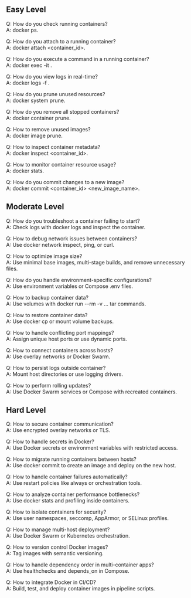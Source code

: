 ## Easy Level

Q: How do you check running containers?\
A: docker ps.

Q: How do you attach to a running container?\
A: docker attach <container_id>.

Q: How do you execute a command in a running container?\
A: docker exec -it <container> <command>.

Q: How do you view logs in real-time?\
A: docker logs -f <container>.

Q: How do you prune unused resources?\
A: docker system prune.

Q: How do you remove all stopped containers?\
A: docker container prune.

Q: How to remove unused images?\
A: docker image prune.

Q: How to inspect container metadata?\
A: docker inspect <container_id>.

Q: How to monitor container resource usage?\
A: docker stats.

Q: How do you commit changes to a new image?\
A: docker commit <container_id> <new_image_name>.

## Moderate Level

Q: How do you troubleshoot a container failing to start?\
A: Check logs with docker logs and inspect the container.

Q: How to debug network issues between containers?\
A: Use docker network inspect, ping, or curl.

Q: How to optimize image size?\
A: Use minimal base images, multi-stage builds, and remove unnecessary files.

Q: How do you handle environment-specific configurations?\
A: Use environment variables or Compose .env files.

Q: How to backup container data?\
A: Use volumes with docker run --rm -v ... tar commands.

Q: How to restore container data?\
A: Use docker cp or mount volume backups.

Q: How to handle conflicting port mappings?\
A: Assign unique host ports or use dynamic ports.

Q: How to connect containers across hosts?\
A: Use overlay networks or Docker Swarm.

Q: How to persist logs outside container?\
A: Mount host directories or use logging drivers.

Q: How to perform rolling updates?\
A: Use Docker Swarm services or Compose with recreated containers.

## Hard Level

Q: How to secure container communication?\
A: Use encrypted overlay networks or TLS.

Q: How to handle secrets in Docker?\
A: Use Docker secrets or environment variables with restricted access.

Q: How to migrate running containers between hosts?\
A: Use docker commit to create an image and deploy on the new host.

Q: How to handle container failures automatically?\
A: Use restart policies like always or orchestration tools.

Q: How to analyze container performance bottlenecks?\
A: Use docker stats and profiling inside containers.

Q: How to isolate containers for security?\
A: Use user namespaces, seccomp, AppArmor, or SELinux profiles.

Q: How to manage multi-host deployment?\
A: Use Docker Swarm or Kubernetes orchestration.

Q: How to version control Docker images?\
A: Tag images with semantic versioning.

Q: How to handle dependency order in multi-container apps?\
A: Use healthchecks and depends_on in Compose.

Q: How to integrate Docker in CI/CD?\
A: Build, test, and deploy container images in pipeline scripts.
